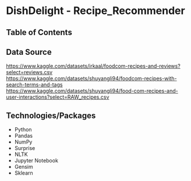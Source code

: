 # DishDelight - Recipe_Recommender



## Table of Contents


## Data Source
https://www.kaggle.com/datasets/irkaal/foodcom-recipes-and-reviews?select=reviews.csv
https://www.kaggle.com/datasets/shuyangli94/foodcom-recipes-with-search-terms-and-tags
https://www.kaggle.com/datasets/shuyangli94/food-com-recipes-and-user-interactions?select=RAW_recipes.csv

## Technologies/Packages
- Python
- Pandas
- NumPy
- Surprise
- NLTK
- Jupyter Notebook
- Gensim
- Sklearn
